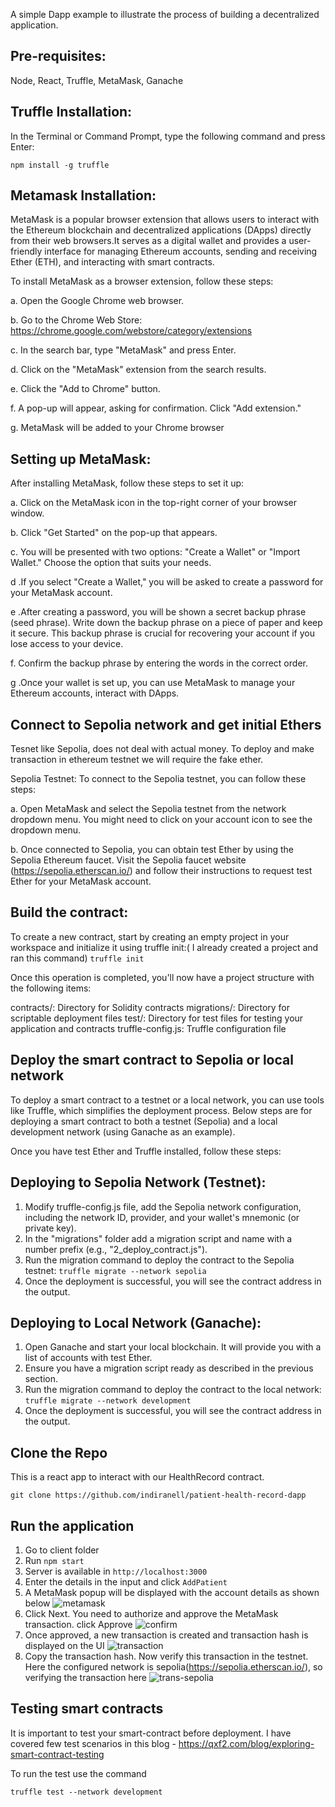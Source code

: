 A simple Dapp example to illustrate the process of building a decentralized application.

## Pre-requisites:

Node, React, Truffle, MetaMask, Ganache

## Truffle Installation:

In the Terminal or Command Prompt, type the following command and press Enter:

`npm install -g truffle`

## Metamask Installation:

MetaMask is a popular browser extension that allows users to interact with the Ethereum blockchain and decentralized applications (DApps) directly from their web browsers.It serves as a digital wallet and provides a user-friendly interface for managing Ethereum accounts, sending and receiving Ether (ETH), and interacting with smart contracts.

To install MetaMask as a browser extension, follow these steps:

a. Open the Google Chrome web browser.

b. Go to the Chrome Web Store: https://chrome.google.com/webstore/category/extensions

c. In the search bar, type "MetaMask" and press Enter.

d. Click on the "MetaMask" extension from the search results.

e. Click the "Add to Chrome" button.

f. A pop-up will appear, asking for confirmation. Click "Add extension."

g. MetaMask will be added to your Chrome browser


## Setting up MetaMask:

After installing MetaMask, follow these steps to set it up:

a. Click on the MetaMask icon in the top-right corner of your browser window.

b. Click "Get Started" on the pop-up that appears.

c. You will be presented with two options: "Create a Wallet" or "Import Wallet." Choose the option that suits your needs.

d .If you select "Create a Wallet," you will be asked to create a password for your MetaMask account.

e .After creating a password, you will be shown a secret backup phrase (seed phrase). Write down the backup phrase on a piece of paper and keep it secure. This backup phrase is crucial for recovering your account if you lose access to your device.

f. Confirm the backup phrase by entering the words in the correct order.

g .Once your wallet is set up, you can use MetaMask to manage your Ethereum accounts, interact with DApps.

## Connect to Sepolia network and get initial Ethers

Tesnet like Sepolia, does not deal with actual money. To deploy and make transaction in ethereum testnet we will require the fake ether.

Sepolia Testnet: To connect to the Sepolia testnet, you can follow these steps:

a. Open MetaMask and select the Sepolia testnet from the network dropdown menu. You might need to click on your account icon to see the dropdown menu.

b. Once connected to Sepolia, you can obtain test Ether by using the Sepolia Ethereum faucet. Visit the Sepolia faucet website (https://sepolia.etherscan.io/) and follow their instructions to request test Ether for your MetaMask account.

## Build the contract:

To create a new contract, start by creating an empty project in your workspace and initialize it using truffle init:( I already created a project and ran this command)
`truffle init`

Once this operation is completed, you'll now have a project structure with the following items:

contracts/: Directory for Solidity contracts
migrations/: Directory for scriptable deployment files
test/: Directory for test files for testing your application and contracts
truffle-config.js: Truffle configuration file

## Deploy the smart contract to Sepolia or local network

To deploy a smart contract to a testnet or a local network, you can use tools like Truffle, which simplifies the deployment process. Below steps are for deploying a smart contract to both a testnet (Sepolia) and a local development network (using Ganache as an example).

Once you have test Ether and Truffle installed, follow these steps:

## Deploying to Sepolia Network (Testnet):

1. Modify truffle-config.js file, add the Sepolia network configuration, including the network ID, provider, and your wallet's mnemonic (or private key).
2. In the "migrations" folder add a migration script and name with a number prefix (e.g., "2_deploy_contract.js").
3. Run the migration command to deploy the contract to the Sepolia testnet:
    `truffle migrate --network sepolia`
4. Once the deployment is successful, you will see the contract address in the output.

##  Deploying to Local Network (Ganache):

1. Open Ganache and start your local blockchain. It will provide you with a list of accounts with test Ether.
2. Ensure you have a migration script ready as described in the previous section.
3. Run the migration command to deploy the contract to the local network:
    `truffle migrate --network development`
4. Once the deployment is successful, you will see the contract address in the output.

## Clone the Repo

This is a react app to interact with our HealthRecord contract.

`git clone https://github.com/indiranell/patient-health-record-dapp`

## Run the application

1. Go to client folder
2. Run `npm start`
3. Server is available in `http://localhost:3000`
4. Enter the details in the input and click `AddPatient`
5. A MetaMask popup will be displayed with the account details as shown below
   ![metamask](https://github.com/indiranell/patient-health-record-dapp/assets/22164284/2af8aaaf-3b0c-4739-9160-a97b5ac0099d)
6. Click Next. You need to authorize and approve the MetaMask transaction. click Approve
    ![confirm](https://github.com/indiranell/patient-health-record-dapp/assets/22164284/32088f15-aacf-4f7b-bd40-cc4a50968de3)
7. Once approved, a new transaction is created and transaction hash is displayed on the UI
   ![transaction](https://github.com/indiranell/patient-health-record-dapp/assets/22164284/1eeb4888-7b43-4dbc-b5af-c0785daacec9)
8. Copy the transaction hash. Now verify this transaction in the testnet. Here the configured network is sepolia(https://sepolia.etherscan.io/), so verifying the transaction here
   ![trans-sepolia](https://github.com/indiranell/patient-health-record-dapp/assets/22164284/e5c5df6b-c66c-41b1-95a6-55159c75bed5)


## Testing smart contracts

It is important to test your smart-contract before deployment. I have covered few test scenarios in this blog - https://qxf2.com/blog/exploring-smart-contract-testing

To run the test use the command 

`truffle test --network development`

